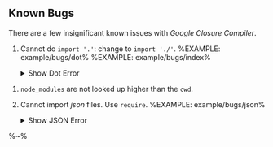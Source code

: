 ## Known Bugs

There are a few insignificant known issues with _Google Closure Compiler_.

1. Cannot do `import '.'`: change to `import './'`.
    %EXAMPLE: example/bugs/dot%
    %EXAMPLE: example/bugs/index%
    <details>
    <summary>Show Dot Error</summary>

    %FORK src/bin/depack example/bugs/dot%
    </details>
<!-- 1. Cannot destructure error in `catch` block.
    %EXAMPLE: example/bugs/catch%
    <details>
    <summary>Show Catch Error</summary>

    %FORK src/bin/depack example/bugs/catch -c%
    </details> -->
1. `node_modules` are not looked up higher than the `cwd`.
1. Cannot import _json_ files. Use `require`.
    %EXAMPLE: example/bugs/json%
    <details>
    <summary>Show JSON Error</summary>

    %FORK src/bin/depack example/bugs/json -c%
    </details>

%~%